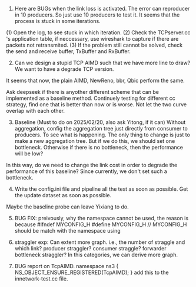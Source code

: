 1. Here are BUGs when the link loss is activated. The error can reproducer in 10 producers. So just use 10 producers to test it.
It seems that the process is stuck in some iterations.

(1) Open the log, to see stuck in which iteration.
(2) Check the TCPserver.cc 's application table, if neccessary, use wireshark to capture if there are packets not retransmited.
(3) If the problem still cannot be solved, check the send and receive buffer, TxBuffer and RxBuffer.

2. Can we design a stupid TCP AIMD such that we have more line to draw? We want to have a degrade TCP version.

It seems that now, the plain AIMD, NewReno, bbr, Qbic perform the same.

Ask deepseek if there is anyother different scheme that can be implemented as a baseline method.
Continuely testing for different cc strategy, find one that is better than now or is worse. Not let the two curve overlap with each other.

3. Baseline (Must to do on 2025/02/20, also ask Yitong, if it can)
Without aggregation, config the aggregation tree just directly from consumer to producers. To see what is happening. The only thing to change is just to make a new aggregation tree.
But if we do this, we should set one bottleneck. Otherwise if there is no bottleneck, then the performance will be low? 

In this way, do we need to change the link cost in order to degrade the performance of this baseline? Since currently, we don't set such a bottleneck.

4. Write the config.ini file and pipeline all the test as soon as possible. Get the update dataset as soon as possible.

Maybe the baseline probe can leave Yixiang to do.


5. BUG FIX:
preivously, why the namespace cannot be used, the reason is because 
#ifndef MYCONFIG_H
#define MYCONFIG_H
// MYCONFIG_H
should be match with the namespace using


6. straggler exp:
Can extent more graph. i.e., the number of straggle and which link? producer straggler? consumer straggle? forwarder bottleneck straggler? In this categories, we can derive more graph.

7. BUG report on TcpAIMD.
namespace ns3 {
NS_OBJECT_ENSURE_REGISTERED(TcpAIMD);
}
add this to the innetwork-test.cc file.